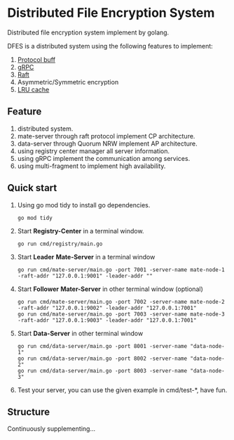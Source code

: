 Distributed File Encryption System
==================================

Distributed file encryption system implement by golang.

DFES is a distributed system using the following features to implement:
1. [Protocol buff](https://github.com/protocolbuffers/protobuf)
2. [gRPC](https://github.com/grpc/grpc)
3. [Raft](https://github.com/hashicorp/raft)
4. Asymmetric/Symmetric encryption
5. [LRU cache](https://github.com/hashicorp/golang-lru)

Feature
-------
1. distributed system.
2. mate-server through raft protocol implement CP architecture.
3. data-server through Quorum NRW implement AP architecture.
4. using registry center manager all server information.
5. using gRPC implement the communication among services.
6. using multi-fragment to implement high availability.

Quick start
-----------
1. Using go mod tidy to install go dependencies.
    ```shell
    go mod tidy
    ```
2. Start **Registry-Center** in a terminal window.
   ```shell
   go run cmd/registry/main.go 
   ```
3. Start **Leader** **Mate-Server** in a terminal window
    ```shell
    go run cmd/mate-server/main.go -port 7001 -server-name mate-node-1 -raft-addr "127.0.0.1:9001" -leader-addr ""
    ```
4. Start **Follower** **Mater-Server** in other terminal window (optional)
    ```shell
    go run cmd/mate-server/main.go -port 7002 -server-name mate-node-2 -raft-addr "127.0.0.1:9002" -leader-addr "127.0.0.1:7001"
    go run cmd/mate-server/main.go -port 7003 -server-name mate-node-3 -raft-addr "127.0.0.1:9003" -leader-addr "127.0.0.1:7001"
    ```
5. Start **Data-Server** in other terminal window
    ```shell
    go run cmd/data-server/main.go -port 8001 -server-name "data-node-1"
    go run cmd/data-server/main.go -port 8002 -server-name "data-node-2"
    go run cmd/data-server/main.go -port 8003 -server-name "data-node-3"
    ```
6. Test your server, you can use the given example in cmd/test-*, have fun.

Structure
---------
Continuously supplementing...
